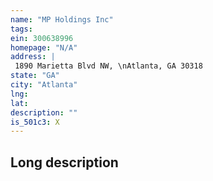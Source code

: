 ```yaml
---
name: "MP Holdings Inc"
tags:
ein: 300638996
homepage: "N/A"
address: |
 1890 Marietta Blvd NW, \nAtlanta, GA 30318
state: "GA"
city: "Atlanta"
lng: 
lat: 
description: ""
is_501c3: X
---
```


## Long description


